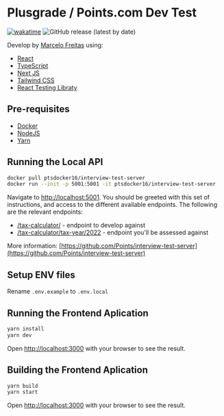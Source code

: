 # Plusgrade / Points.com Dev Test

[![wakatime](https://wakatime.com/badge/user/cee0e641-3254-41c3-a42e-8f3adfdfbc22/project/2cba2c59-9032-424c-9048-a0f687e17e79.svg)](https://wakatime.com/badge/user/cee0e641-3254-41c3-a42e-8f3adfdfbc22/project/2cba2c59-9032-424c-9048-a0f687e17e79) ![GitHub release (latest by date)](https://img.shields.io/github/v/release/marceloglacial/plugrade-dev-test)

Develop by [Marcelo Freitas](https://github.com/marceloglacial) using:

- [React](https://react.dev/)
- [TypeScript](https://www.typescriptlang.org/)
- [Next JS](https://nextjs.org/)
- [Tailwind CSS](https://tailwindcss.com/)
- [React Testing Libraty](https://testing-library.com/)

## Pre-requisites

- [Docker](https://www.docker.com/)
- [NodeJS](https://nodejs.org/)
- [Yarn](https://yarnpkg.com/)

## Running the Local API

```bash
docker pull ptsdocker16/interview-test-server
docker run --init -p 5001:5001 -it ptsdocker16/interview-test-server
```

Navigate to [http://localhost:5001](http://localhost:5001). You should be greeted with this set of instructions, and access to the different available endpoints. The following are the relevant endpoints:

- [/tax-calculator/](http://localhost:5001/tax-calculator/) - endpoint to develop against
- [/tax-calculator/tax-year/2022](/tax-calculator/tax-year/2022) - endpoint you'll be assessed against

More information: [https://github.com/Points/interview-test-server](https://github.com/Points/interview-test-server)

## Setup ENV files

Rename `.env.example` to `.env.local`

## Running the Frontend Aplication

```bash
yarn install
yarn dev
```

Open [http://localhost:3000](http://localhost:3000) with your browser to see the result.

## Building the Frontend Aplication

```bash
yarn build
yarn start
```

Open [http://localhost:3000](http://localhost:3000) with your browser to see the result.
